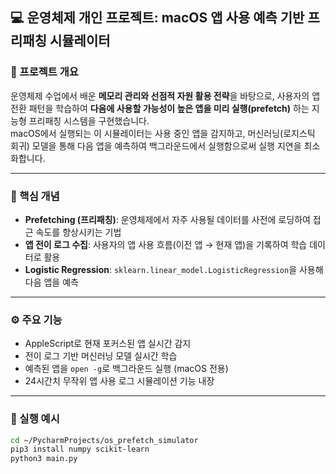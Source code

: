 ## 💻 운영체제 개인 프로젝트: macOS 앱 사용 예측 기반 프리패칭 시뮬레이터

### 🔧 프로젝트 개요  
운영체제 수업에서 배운 **메모리 관리와 선점적 자원 활용 전략**을 바탕으로, 사용자의 앱 전환 패턴을 학습하여 **다음에 사용할 가능성이 높은 앱을 미리 실행(prefetch)** 하는 지능형 프리패칭 시스템을 구현했습니다.  
macOS에서 실행되는 이 시뮬레이터는 사용 중인 앱을 감지하고, 머신러닝(로지스틱 회귀) 모델을 통해 다음 앱을 예측하여 백그라운드에서 실행함으로써 실행 지연을 최소화합니다.

---

### 🧠 핵심 개념

- **Prefetching (프리패칭)**: 운영체제에서 자주 사용될 데이터를 사전에 로딩하여 접근 속도를 향상시키는 기법
- **앱 전이 로그 수집**: 사용자의 앱 사용 흐름(이전 앱 → 현재 앱)을 기록하여 학습 데이터로 활용
- **Logistic Regression**: `sklearn.linear_model.LogisticRegression`을 사용해 다음 앱을 예측

---

### ⚙️ 주요 기능

- AppleScript로 현재 포커스된 앱 실시간 감지
- 전이 로그 기반 머신러닝 모델 실시간 학습
- 예측된 앱을 `open -g`로 백그라운드 실행 (macOS 전용)
- 24시간치 무작위 앱 사용 로그 시뮬레이션 기능 내장

---

### 🏁 실행 예시

```bash
cd ~/PycharmProjects/os_prefetch_simulator
pip3 install numpy scikit-learn
python3 main.py
